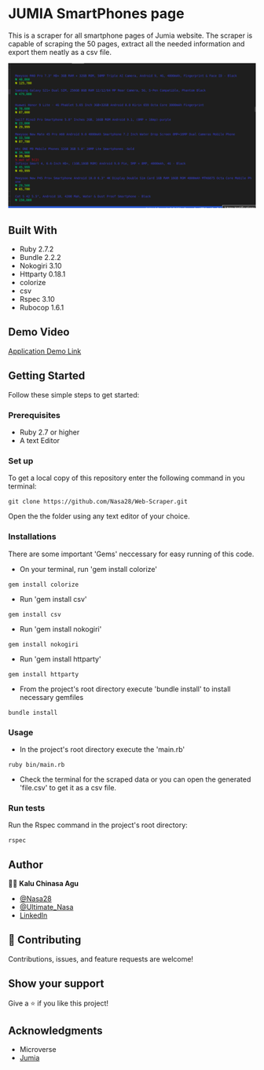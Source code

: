 # JUMIA SmartPhones page
This is a scraper for all smartphone pages of Jumia website. The scraper is capable of scraping the 50 pages, extract all the needed information and export them neatly as a csv file.

![screenshot](./assets/images/output-terminal.png)

## Built With

- Ruby 2.7.2
- Bundle 2.2.2
- Nokogiri 3.10
- Httparty 0.18.1
- colorize
- csv
- Rspec 3.10
- Rubocop 1.6.1

## Demo Video

[Application Demo Link](https://www.loom.com/share/b6945d46f2cd47b1b56e53acbf17db09)


## Getting Started

Follow these simple steps to get started:

### Prerequisites

- Ruby 2.7 or higher
- A text Editor

### Set up

To get a local copy of this repository enter the following command in you terminal:

```
git clone https://github.com/Nasa28/Web-Scraper.git
```
 Open the the folder using any text editor of your choice.

### Installations
There are some important 'Gems' neccessary for easy running of this code.

- On your terminal, run 'gem install colorize' 


```
gem install colorize
```

- Run 'gem install csv' 

```
gem install csv
```

- Run 'gem install nokogiri'

```
gem install nokogiri
```

- Run 'gem install httparty'

```
gem install httparty
```

- From the project's root directory execute 'bundle install' to install necessary gemfiles


```
bundle install
```

### Usage

- In the project's root directory execute the 'main.rb'

```
ruby bin/main.rb
```

- Check the terminal for the scraped data or you can open the generated 'file.csv' to get it as a csv file.

### Run tests

Run the Rspec command in the project's root directory:

```
rspec
```

## Author

👨‍💻 **Kalu Chinasa Agu**

- [@Nasa28](https://github.com/Nasa28)
- [@Ultimate_Nasa](https://twitter.com/Ultimate_Nasa)
- [LinkedIn](https://www.linkedin.com/in/kalu-chinasa-agu-a15080103/)

## 🤝 Contributing

Contributions, issues, and feature requests are welcome!


## Show your support

Give a ⭐️ if you like this project!

## Acknowledgments

- Microverse
- [Jumia](https://www.jumia.com.ng/)

